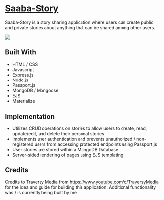 # [Saaba-Story](https://saaba-stories.herokuapp.com/)

Saaba-Story is a story sharing application where users can create public and private stories about anything that can be shared among other users.

![](https://imgur.com/a/4sPa5co)

## Built With
  - HTML / CSS
  - Javascript
  - Express.js
  - Node.js
  - Passport.js
  - MongoDB / Mongoose
  - EJS
  - Materialize

## Implementation
  - Utilizes CRUD operations on stories to allow users to create, read, update/edit, and delete their personal stories
  - Implements user authentication and prevents unauthorized / non-registered users from accessing protected endpoints using Passport.js  
  - User stories are stored within a MongoDB Database
  - Server-sided rendering of pages using EJS templating
  
## Credits
  Credits to Traversy Media from https://www.youtube.com/c/TraversyMedia for the idea and guide for building this application. Additional functionality was / is currently being built by me

